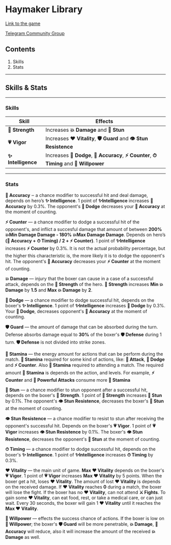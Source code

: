 # **Haymaker Library**

[Link to the game](https://www.google.com)

[Telegram Community Group](https://www.google.com)

## **Contents**

1. Skills
2. Stats

---

## **Skills & Stats**

---

### **Skills**

| Skill           | Effects                                                                                    |
| ------------------- | ------------------------------------------------------------------------------------------ |
| **💪 Strength**     | Increases **💥 Damage** and **💫 Stun**                                                    |
| **💗 Vigor**        | Increases **❤️ Vitality**, **🛡 Guard** and **👁 Stun Resistence**                           |
| **✨ Intelligence** | Increases **🔰 Dodge**, **🎯 Accuracy**, **⚡ Counter**, **⏱ Timing** and **🔅 Willpower** |

---

### **Stats**

**🎯 Accuracy** ‒ a chance modifier to successful hit and deal damage, depends on hero’s **✨ Intelligence**. 1 point of **✨Intelligence** increases **🎯 Accuracy** by 0.3%. The opponent's **🔰 Dodge** decreases your **🎯 Accuracy** at the moment of counting.

**⚡️ Counter** — a chance modifier to dodge a successful hit of the opponent's, and inflict a succesful damage that amount of between **200% 💥Min Damage Damage - 180% 💥Max Damage Damage**. Depends on hero’s **(🎯 Accuracy + ⏱ Timing) / 2 + ⚡ Counter)**. 1 point of **✨Intelligence** increases **⚡️ Counter** by 0.3%. It is not the actual probability percentage, but the higher this characteristic is, the more likely it is to dodge the opponent's hit. The opponent's **🎯 Accuracy** decreases your **⚡ Counter** at the moment of counting.

**💥 Damage** — injury that the boxer can cause in a case of a successful attack, depends on the **💪 Strength** of the hero. **💪 Strength** increases **Min 💥 Damage** by **1.5** and **Max 💥 Damage** by **2**.

**🔰 Dodge** — a chance modifier to dodge successful hit, depends on the boxer's **✨ Intelligence**. 1 point of **✨Intelligence** increases **🔰 Dodge** by 0.3%. Your **🔰 Dodge**, decreases opponent's **🎯 Accuracy** at the moment of counting.

**🛡 Guard** — the amount of damage that can be absorbed during the turn. Defense absorbs damage equal to **30%** of the boxer's **🛡 Defense** during 1 turn. **🛡 Defense** is not divided into strike zones.

**🔋 Stamina** — the energy amount for actions that can be perform during the match. **🔋 Stamina** required for some kind of actions, like: **🥊 Attack**, **🔰 Dodge** and **⚡ Counter**. Also **🔋 Stamina** required to attending a match. The required amount **🔋 Stamina** is depends on the action, and levels. For example, **⚡ Counter** and **🥊 Powerful Attacks** consume more **🔋 Stamina**

**💫 Stun** — a chance modifier to stun opponent after a successful hit, depends on the boxer's **💪 Strength**. 1 point of **💪 Strength** increases **💫 Stun** by 0.1%. The opponent's **👁 Stun Resistence**, decreases the boxer's **💫 Stun** at the moment of counting.

**👁 Stun Resistence** — a chance modifier to resist to stun after receiving the opponent's successful hit. Depends on the boxer's **💗 Vigor**. 1 point of **💗 Vigor** increases **👁 Stun Resistence** by 0.1%. The boxer's **👁 Stun Resistence**, decreases the opponent's **💫 Stun** at the moment of counting.

**⏱ Timing** — a chance modifier to dodge successful hit, depends on the boxer's **✨ Intelligence**. 1 point of **✨Intelligence** increases **⏱ Timing** by 0.3%.

**❤️ Vitality** — the main unit of game. **Max ❤️ Vitality** depends on the boxer's **💗 Vigor**. 1 point of **💗 Vigor** increases **Max ❤️ Vitality** by 5 points. When the boxer get a hit, loses **❤️ Vitality**. The amount of lost **❤️ Vitality** is depends on the received damage. If **❤️ Vitality** reaches **0** during a match, the boxer will lose the fight. If the boxer has no **❤️ Vitality**, can not attend **⚔ Fights**. To gain some **❤️ Vitality**, can eat food, rest, or take a medical care, or can just wait. Every 30 seconds, the boxer will gain 1 **❤️ Vitality** until it reaches the **Max ❤️ Vitality**.

**🧠 Willpower** — effects the success chance of actions. If the boxer is low on **🧠 Willpower**; the boxer's **🛡 Guard** will be more penetrable, **💥 Damage**, **🎯 Accuracy** will reduce, also it will increase the amount of the received **💥 Damage** as well.
